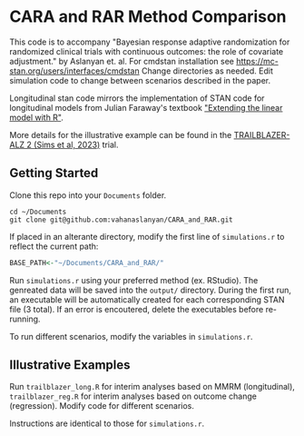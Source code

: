 # CARA and RAR Method Comparison

This code is to accompany "Bayesian response adaptive randomization for randomized clinical trials with continuous outcomes: the role of covariate adjustment." by Aslanyan et. al.
For cmdstan installation see https://mc-stan.org/users/interfaces/cmdstan
Change directories as needed. 
Edit simulation code to change between scenarios described in the paper. 

Longitudinal stan code mirrors the implementation of STAN code for longitudinal models from Julian Faraway's textbook ["Extending the linear model with R"](https://github.com/julianfaraway/rexamples/).

More details for the illustrative example can be found in the [TRAILBLAZER-ALZ 2 (Sims et al, 2023)](https://jamanetwork.com/journals/jama/article-abstract/2807533) trial.

## Getting Started

Clone this repo into your `Documents` folder.

```
cd ~/Documents
git clone git@github.com:vahanaslanyan/CARA_and_RAR.git
```

If placed in an alterante directory, modify the first line of `simulations.r` to reflect the current path:

```r
BASE_PATH<-"~/Documents/CARA_and_RAR/"
```

Run `simulations.r` using your preferred method (ex. RStudio). The genreated data will be saved into the `output/` directory. During the first run, an executable will be automatically created for each corresponding STAN file (3 total). If an error is encoutered, delete the executables before re-running.

To run different scenarios, modify the variables in `simulations.r`.

## Illustrative Examples

Run `trailblazer_long.R` for interim analyses based on MMRM (longitudinal), `trailblazer_reg.R` for interim analyses based on outcome change (regression). Modify code for different scenarios.

Instructions are identical to those for `simulations.r`.